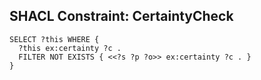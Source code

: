 ## SHACL Constraint: CertaintyCheck
```sparql
SELECT ?this WHERE {
  ?this ex:certainty ?c .
  FILTER NOT EXISTS { <<?s ?p ?o>> ex:certainty ?c . }
}
```